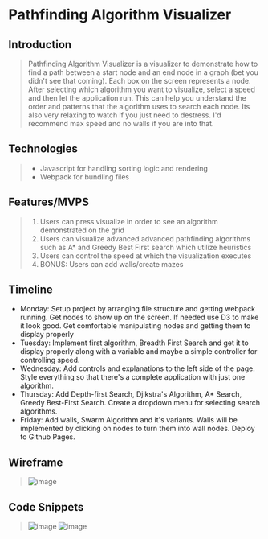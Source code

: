 # Pathfinding Algorithm Visualizer

## Introduction

> Pathfinding Algorithm Visualizer is a visualizer to demonstrate how to find a path between a start node and an end node in a graph (bet you didn't see that coming). Each box on the screen represents a node. After selecting which algorithm you want to visualize, select a speed and then let the application run. This can help you understand the order and patterns that the algorithm uses to search each node. Its also very relaxing to watch if you just need to destress. I'd recommend max speed and no walls if you are into that.

## Technologies

> * Javascript for handling sorting logic and rendering
> * Webpack for bundling files

## Features/MVPS

>  1. Users can press visualize in order to see an algorithm demonstrated on the grid
> 2. Users can visualize advanced advanced pathfinding algorithms such as A* and Greedy Best First search which utilize heuristics
> 3. Users can control the speed at which the visualization executes
> 4. BONUS: Users can add walls/create mazes

## Timeline

* Monday: Setup project by arranging file structure and getting webpack running. Get nodes to show up on the screen. If needed use D3 to make it look good. Get comfortable manipulating nodes and getting them to display properly
* Tuesday: Implement first algorithm, Breadth First Search and get it to display properly along with a variable and maybe a simple controller for controlling speed.
* Wednesday: Add controls and explanations to the left side of the page. Style everything so that there's a complete application with just one algorithm.
* Thursday: Add Depth-first Search, Djikstra's Algorithm, A* Search, Greedy Best-First Search. Create a dropdown menu for selecting search algorithms.
* Friday: Add walls, Swarm Algorithm and it's variants. Walls will be implemented by clicking on nodes to turn them into wall nodes. Deploy to Github Pages.


## Wireframe
> ![image](https://user-images.githubusercontent.com/24535630/131730258-b24ab4f2-273a-40d5-88b4-1d375ec21bd2.png)


## Code Snippets
>![image](https://user-images.githubusercontent.com/24535630/131730371-83d723cc-a5b1-4c62-9228-c23ee59f10d5.png)
![image](https://user-images.githubusercontent.com/24535630/131730468-28f88641-f48d-4f1e-a012-fb7985a8dcf8.png)
